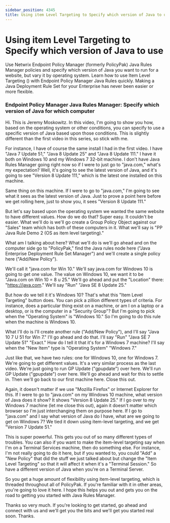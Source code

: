 ```yaml
---
sidebar_position: 4345
title: Using item Level Targeting to Specify which version of Java to use
---
```


# Using item Level Targeting to Specify which version of Java to use

Use Netwrix Endpoint Policy Manager (formerly PolicyPak) Java Rules Manager policies and specify which version of Java you want to run for a website, but vary it by operating system. Learn how to use Item Level Targeting () with Endpoint Policy Manager Java Rules quickly. Making a Java Deployment Rule Set for your Enterprise has never been easier or more flexible.

### Endpoint Policy Manager Java Rules Manager: Specify which version of Java for which computer

Hi. This is Jeremy Moskowitz. In this video, I'm going to show you how, based on the operating system or other conditions, you can specify to use a specific version of Java based upon those conditions. This is slightly different than the first video in this series, so stick with me.

For instance, I have of course the same install I had in the first video. I have "Java 7 Update 51," "Java 8 Update 25" and "Java 8 Update 111." I have it both on Windows 10 and my Windows 7 32-bit machine. I don't have Java Rules Manager going right now so if I were to just go to "java.com," what's my expectation? Well, it's going to see the latest version of Java, and it's going to see "Version 8 Update 111," which is the latest one installed on this machine.

Same thing on this machine. If I were to go to "java.com," I'm going to see what it sees as the latest version of Java. Just to prove a point here before we get rolling here, just to show you, it sees "Version 8 Update 111."

But let's say based upon the operating system we wanted the same website to have different values. How do we do that? Super easy. It couldn't be easier. What we'll do is we'll go create a Group Policy Object against our "Sales" team which has both of these computers in it. What we'll say is "PP Java Rule Demo 2 (OS as item level targeting)."

What am I talking about here? What we'll do is we'll go ahead and on the computer side go to "PolicyPak," find the Java rules node here ("Java Enterprise Deployment Rule Set Manager") and we'll create a single policy here ("Add/New Policy").

We'll call it "java.com for Win 10." We'll say java.com for Windows 10 is going to get one value. The value on Windows 10, we want it to be "Java.com on Win 10 = 8 u 25." We'll go ahead and put the "Location" there: "https://java.com." We'll say "Run" "Java SE 8 Update 25."

But how do we tell it it's Windows 10? That's what this "Item Level Targeting" button does. You can pick a zillion different types of criteria. For instance, does a particular thing exist on a machine, or am I on a laptop or a desktop, or is the computer in a "Security Group"? But I'm going to pick when the "Operating System" is "Windows 10." So I'm going to do this rule when the machine is Windows 10.

What I'll do is I'll create another rule ("Add/New Policy"), and I'll say "Java 10 7 U 51 for Win 7." I'll go ahead and do that. I'll say "Run" "Java SE 7 Update 51" "Exact." How do I tell it that it's for a Windows 7 machine? I'll say when the "New Item" type is "Operating System" "Windows 7."

Just like that, we have two rules: one for Windows 10, one for Windows 7. We're going to get different values. It's a very similar process as the last video. We're just going to run GP Update ("gpupdate") over here. We'll run GP Update ("gpupdate") over here. We'll go ahead and wait for this to settle in. Then we'll go back to our first machine here. Close this out.

Again, it doesn't matter if we use "Mozilla Firefox" or Internet Explorer for this. If I were to go to "java.com" on my Windows 10 machine, what version of Java does it show? It shows "Version 8 Update 25." If I go over to my Windows 7 machine (let me close this out), again it doesn't matter which browser so I'm just interchanging them on purpose here. If I go to "java.com" and I say what version of Java do I have, what are we going to get on Windows 7? We tied it down using item-level targeting, and we get "Version 7 Update 51."

This is super powerful. This gets you out of so many different types of troubles. You can also if you want to make the item-level targeting say when I'm on a Terminal Services machine, then do something else. For instance, I'm not really going to do it here, but if you wanted to, you could "Add" a "New Policy" that did the stuff we just talked about but change the "Item Level Targeting" so that it will affect it when it's a "Terminal Session." So have a different version of Java when you're on a Terminal Server.

So you get a huge amount of flexibility using item-level targeting, which is threaded throughout all of PolicyPak. If you're familiar with it in other areas, you're going to love it here. I hope this helps you out and gets you on the road to getting you started with Java Rules Manager.

Thanks so very much. If you're looking to get started, go ahead and connect with us and we'll get you the bits and we'll get you started real soon. Thanks.